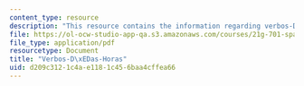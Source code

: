 ```yaml
---
content_type: resource
description: "This resource contains the information regarding verbos-D\xEDas-Horas."
file: https://ol-ocw-studio-app-qa.s3.amazonaws.com/courses/21g-701-spanish-i-fall-2003/d209c3121c4ae1181c456baa4cffea66_MIT21G_701F03_5verbos.pdf
file_type: application/pdf
resourcetype: Document
title: "Verbos-D\xEDas-Horas"
uid: d209c312-1c4a-e118-1c45-6baa4cffea66
---
```

